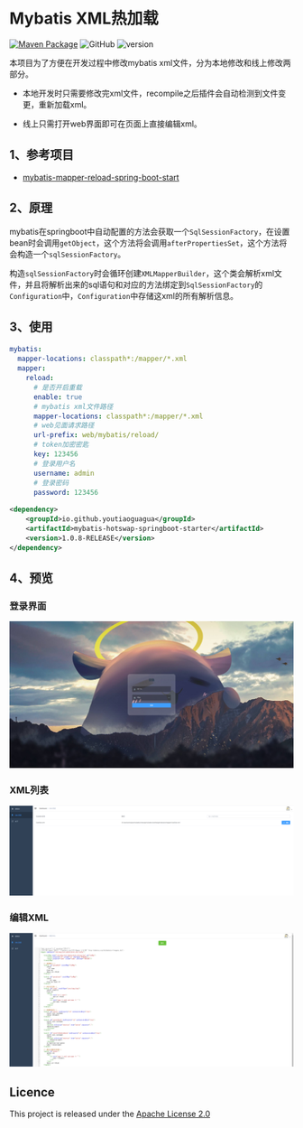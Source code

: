 # Mybatis XML热加载

[![Maven Package](https://github.com/youtiaoguagua/mybatis-hotswap/actions/workflows/maven-publish.yml/badge.svg)](https://github.com/youtiaoguagua/mybatis-hotswap/actions/workflows/maven-publish.yml)
![GitHub](https://img.shields.io/github/license/youtiaoguagua/mybatis-hotswap)
![version](https://img.shields.io/maven-central/v/io.github.youtiaoguagua/mybatis-hotswap-springboot-starter)

本项目为了方便在开发过程中修改mybatis xml文件，分为本地修改和线上修改两部分。

* 本地开发时只需要修改完xml文件，recompile之后插件会自动检测到文件变更，重新加载xml。

* 线上只需打开web界面即可在页面上直接编辑xml。

## 1、参考项目

  * [mybatis-mapper-reload-spring-boot-start](https://github.com/WangJi92/mybatis-mapper-reload-spring-boot-start)

## 2、原理
mybatis在springboot中自动配置的方法会获取一个`SqlSessionFactory`，在设置bean时会调用`getObject`，这个方法将会调用`afterPropertiesSet`，这个方法将会构造一个`sqlSessionFactory`。

构造`sqlSessionFactory`时会循环创建`XMLMapperBuilder`，这个类会解析xml文件，并且将解析出来的sql语句和对应的方法绑定到`SqlSessionFactory`的`Configuration`中，`Configuration`中存储这xml的所有解析信息。

## 3、使用

```yaml
mybatis:
  mapper-locations: classpath*:/mapper/*.xml
  mapper:
    reload:
      # 是否开启重载
      enable: true
      # mybatis xml文件路径
      mapper-locations: classpath*:/mapper/*.xml
      # web见面请求路径
      url-prefix: web/mybatis/reload/
      # token加密密匙
      key: 123456
      # 登录用户名
      username: admin
      # 登录密码
      password: 123456
```

```xml
<dependency>
    <groupId>io.github.youtiaoguagua</groupId>
    <artifactId>mybatis-hotswap-springboot-starter</artifactId>
    <version>1.0.8-RELEASE</version>
</dependency>
```



## 4、预览

### 登录界面

![login](./image/login.png)

### XML列表

![list](./image/list.png)

### 编辑XML

![edit](./image/edit.png)


## Licence

This project is released under the [Apache License 2.0](https://github.com/youtiaoguagua/mybatis-hotswap/blob/master/LICENSE)